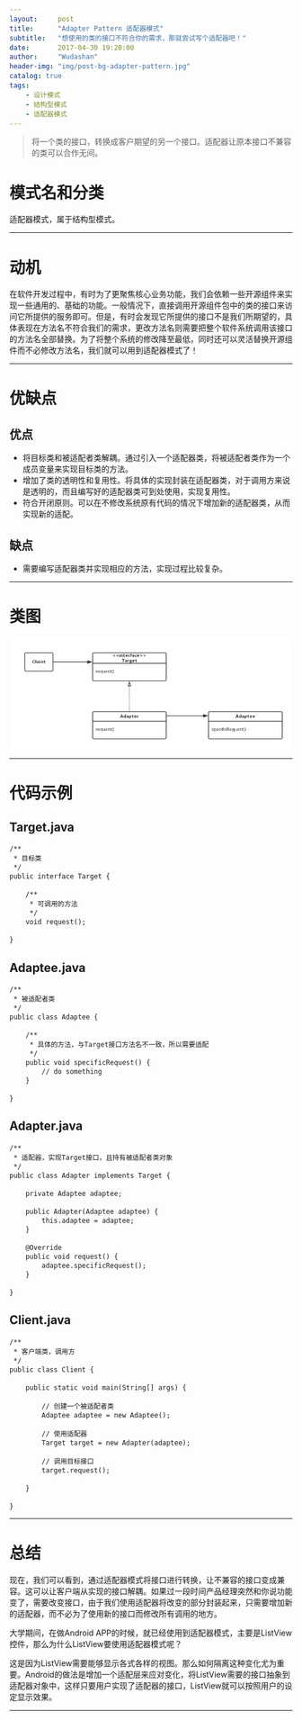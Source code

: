 ```yaml
---
layout:     post
title:      "Adapter Pattern 适配器模式"
subtitle:   "想使用的类的接口不符合你的需求，那就尝试写个适配器吧！"
date:       2017-04-30 19:20:00
author:     "Wudashan"
header-img: "img/post-bg-adapter-pattern.jpg"
catalog: true
tags:
    - 设计模式
    - 结构型模式
    - 适配器模式
---
```



> 将一个类的接口，转换成客户期望的另一个接口。适配器让原本接口不兼容的类可以合作无间。

# 模式名和分类
适配器模式，属于结构型模式。

---


# 动机
在软件开发过程中，有时为了更聚焦核心业务功能，我们会依赖一些开源组件来实现一些通用的、基础的功能。一般情况下，直接调用开源组件包中的类的接口来访问它所提供的服务即可。但是，有时会发现它所提供的接口不是我们所期望的，具体表现在方法名不符合我们的需求，更改方法名则需要把整个软件系统调用该接口的方法名全部替换。为了将整个系统的修改降至最低，同时还可以灵活替换开源组件而不必修改方法名，我们就可以用到适配器模式了！

---

# 优缺点
## 优点

 - 将目标类和被适配者类解耦。通过引入一个适配器类，将被适配者类作为一个成员变量来实现目标类的方法。
 - 增加了类的透明性和复用性。将具体的实现封装在适配器类，对于调用方来说是透明的，而且编写好的适配器类可到处使用，实现复用性。
 - 符合开闭原则。可以在不修改系统原有代码的情况下增加新的适配器类，从而实现新的适配。

## 缺点

 - 需要编写适配器类并实现相应的方法，实现过程比较复杂。

---

# 类图
![](https://raw.githubusercontent.com/wudashan/blog-picture/master/adapter-pattern/%E9%80%82%E9%85%8D%E5%99%A8%E6%A8%A1%E5%BC%8F.png)

---

# 代码示例

## Target.java
```
/**
 * 目标类
 */
public interface Target {

    /**
     * 可调用的方法
     */
    void request();

}
```

## Adaptee.java
```
/**
 * 被适配者类
 */
public class Adaptee {

    /**
     * 具体的方法，与Target接口方法名不一致，所以需要适配
     */
    public void specificRequest() {
        // do something
    }

}
```

## Adapter.java
```
/**
 * 适配器，实现Target接口，且持有被适配者类对象
 */
public class Adapter implements Target {

    private Adaptee adaptee;

    public Adapter(Adaptee adaptee) {
        this.adaptee = adaptee;
    }

    @Override
    public void request() {
        adaptee.specificRequest();
    }

}
```

## Client.java
```
/**
 * 客户端类，调用方
 */
public class Client {

    public static void main(String[] args) {

        // 创建一个被适配者类
        Adaptee adaptee = new Adaptee();

        // 使用适配器
        Target target = new Adapter(adaptee);

        // 调用目标接口
        target.request();

    }

}
```

---

# 总结
现在，我们可以看到，通过适配器模式将接口进行转换，让不兼容的接口变成兼容。这可以让客户端从实现的接口解耦。如果过一段时间产品经理突然和你说功能变了，需要改变接口，由于我们使用适配器将改变的部分封装起来，只需要增加新的适配器，而不必为了使用新的接口而修改所有调用的地方。

大学期间，在做Android APP的时候，就已经使用到适配器模式，主要是ListView控件，那么为什么ListView要使用适配器模式呢？

这是因为ListView需要能够显示各式各样的视图。那么如何隔离这种变化尤为重要。Android的做法是增加一个适配层来应对变化，将ListView需要的接口抽象到适配器对象中，这样只要用户实现了适配器的接口，ListView就可以按照用户的设定显示效果。

---
